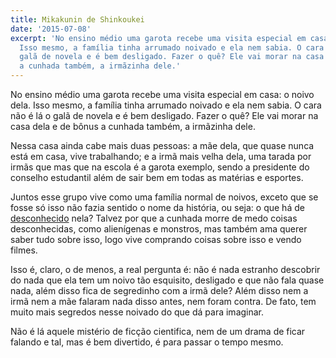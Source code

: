 ```yaml
---
title: Mikakunin de Shinkoukei
date: '2015-07-08'
excerpt: 'No ensino médio uma garota recebe uma visita especial em casa: o noivo dela.
  Isso mesmo, a família tinha arrumado noivado e ela nem sabia. O cara não é lá o
  galã de novela e é bem desligado. Fazer o quê? Ele vai morar na casa dela e de bônus
  a cunhada também, a irmãzinha dele.'
---
```




No ensino médio uma garota recebe uma visita especial em casa: o noivo
dela. Isso mesmo, a família tinha arrumado noivado e ela nem sabia. O
cara não é lá o galã de novela e é bem desligado. Fazer o quê? Ele vai
morar na casa dela e de bônus a cunhada também, a irmãzinha dele.

Nessa casa ainda cabe mais duas pessoas: a mãe dela, que quase nunca
está em casa, vive trabalhando; e a irmã mais velha dela, uma tarada por
irmãs que mas que na escola é a garota exemplo, sendo a presidente do
conselho estudantil além de sair bem em todas as matérias e esportes.

Juntos esse grupo vive como uma família normal de noivos, exceto que se
fosse só isso não fazia sentido o nome da história, ou seja: o que há de
[desconhecido](http://jisho.org/search/mikakunin) nela? Talvez por que a
cunhada morre de medo coisas desconhecidas, como alienígenas e monstros,
mas também ama querer saber tudo sobre isso, logo vive comprando coisas
sobre isso e vendo filmes.

Isso é, claro, o de menos, a real pergunta é: não é nada estranho
descobrir do nada que ela tem um noivo tão esquisito, desligado e que
não fala quase nada, além disso fica de segredinho com a irmã dele? Além
disso nem a irmã nem a mãe falaram nada disso antes, nem foram contra.
De fato, tem muito mais segredos nesse noivado do que dá para imaginar.

Não é lá aquele mistério de ficção cientifica, nem de um drama de ficar
falando e tal, mas é bem divertido, é para passar o tempo mesmo.


